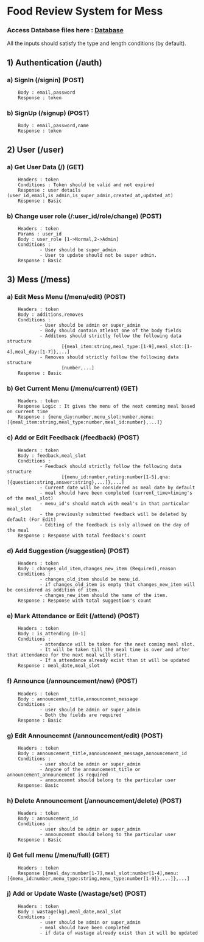 # Food Review System for Mess
### Access Database files here : <a href="https://drive.google.com/drive/folders/1GEeO9Fp8JepQYJYBITMxHt7NnGt9qwR9?usp=sharing">Database</a>
All the inputs should satisfy the type and length conditions (by default).

## 1) Authentication (/auth)
### a) SignIn (/signin) (POST)
        Body : email,password
        Response : token
### b) SignUp (/signup) (POST)
        Body : email,password,name
        Response : token
## 2) User (/user)
### a) Get User Data (/) (GET)
        Headers : token
        Conditions : Token should be valid and not expired
        Response : user details (user_id,email,is_admin,is_super_admin,created_at,updated_at)
        Response : Basic
### b) Change user role (/:user_id/role/change) (POST)
        Headers : token
        Params : user_id
        Body : user_role [1->Normal,2->Admin]
        Conditions : 
                - User should be super_admin.
                - User to update should not be super admin.
        Response : Basic
## 3) Mess (/mess)
### a) Edit Mess Menu (/menu/edit) (POST)
        Headers : token
        Body : additions,removes
        Conditions : 
                - User should be admin or super_admin
                - Body should contain atleast one of the body fields
                - Additons should strictly follow the following data structure
                        [{meal_item:string,meal_type:[1-9],meal_slot:[1-4],meal_day:[1-7]},...]
                - Removes should strictly follow the following data structure
                        [number,...]
        Response : Basic
### b) Get Current Menu (/menu/current) (GET)
        Headers : token
        Response Logic : It gives the menu of the next comming meal based on current time
        Response : {menu_day:number,menu_slot:number,menu:[{meal_item:string,meal_type:number,meal_id:number},...]}
### c) Add or Edit Feedback (/feedback) (POST)
        Headers : token
        Body : feedback,meal_slot
        Conditions :
                - Feedback should strictly follow the following data structure 
                        [{menu_id:number,rating:number[1-5],qna:[{question:string,answer:string},...]},...]
                - Current date will be considered as meal_date by default 
                - meal should have been completed (current_time>timing's of the meal_slot)
                - menu_id's should match with meal's in that particular meal_slot
                - the previously submitted feedback will be deleted by default (For Edit)
                - Editing of the feedback is only allowed on the day of the meal  
        Response : Response with total feedback's count
### d) Add Suggestion (/suggestion) (POST)
        Headers : token
        Body : changes_old_item,changes_new_item (Required),reason
        Conditions : 
                - changes_old_item should be menu_id.
                - if changes_old_item is empty that changes_new_item will be considered as addition of item.
                - changes_new_item should the name of the item.
        Response : Response with total suggestion's count
### e) Mark Attendance or Edit (/attend) (POST)
        Headers : token
        Body : is_attending [0-1]
        Conditions :
                - attendance will be taken for the next coming meal slot.
                - It will be taken till the meal time is over and after that attendance for the next meal will start.
                - If a attendance already exist than it will be updated
        Response : meal_date,meal_slot
### f) Announce (/announcement/new) (POST)
        Headers : token
        Body : announcemnt_title,announcemnt_message
        Conditions : 
                - user should be admin or super_admin
                - Both the fields are required
        Response : Basic
### g) Edit Announcemnt (/announcement/edit) (POST)
        Headers : token
        Body : announcement_title,announcement_message,announcement_id
        Conditions : 
                - user should be admin or super_admin
                - Anyone of the announcement_title or announcement_announcement is required
                - announcemnt should belong to the particular user
        Response: Basic
### h) Delete Announcement (/announcement/delete) (POST)
        Headers : token
        Body : announcement_id
        Conditions :
                - user should be admin or super_admin
                - announcemnt should belong to the particular user
        Response : Basic
### i) Get full menu (/menu/full) (GET)
        Headers : token
        Response [{meal_day:number[1-7],meal_slot:number[1-4],menu:[{menu_id:number,menu_type:string,menu_type:number[1-9]},...]},...]
### j) Add or Update Waste (/wastage/set) (POST)
        Headers : token
        Body : wastage(kg),meal_date,meal_slot
        Conditions : 
                - user should be admin or super_admin
                - meal should have been completed
                - if data of wastage already exist than it will be updated